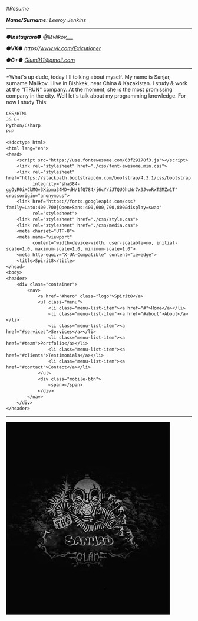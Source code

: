 #_Resume_

_**Name/Surname:**_ *Leeroy Jenkins*

---

_**●Instagram●**_ *@Mvlikov___*

_**●VK●**_ *https//www.vk.com/Exicutioner*

_**●G+●**_ *Glum911@gmail.com*

---

*What's up dude, today I'll tolking about myself. My name is Sanjar,
surname Malikov. I live in Bishkek, near China & Kazakistan. I study
& work at the "ITRUN" company. At the moment, she is the most promissing
company in the city. Well let's talk about my programming knowledge.
For now I study This:

`````
CSS/HTML
JS C+
Python/Csharp
PHP
`````
`````
<!doctype html>
<html lang="en">
<head>
    <script src="https://use.fontawesome.com/63f29178f3.js"></script>
    <link rel="stylesheet" href="./css/font-awesome.min.css">
    <link rel="stylesheet" href="https://stackpath.bootstrapcdn.com/bootstrap/4.3.1/css/bootstrap.min.css"
          integrity="sha384-ggOyR0iXCbMQv3Xipma34MD+dH/1fQ784/j6cY/iJTQUOhcWr7x9JvoRxT2MZw1T" crossorigin="anonymous">
    <link href="https://fonts.googleapis.com/css?family=Lato:400,700|Open+Sans:400,600,700,800&display=swap"
          rel="stylesheet">
    <link rel="stylesheet" href="./css/style.css">
    <link rel="stylesheet" href="./css/media.css">
    <meta charset="UTF-8">
    <meta name="viewport"
          content="width=device-width, user-scalable=no, initial-scale=1.0, maximum-scale=1.0, minimum-scale=1.0">
    <meta http-equiv="X-UA-Compatible" content="ie=edge">
    <title>Spirit8</title>
</head>
<body>
<header>
    <div class="container">
        <nav>
            <a href="#hero" class="logo">Spirit8</a>
            <ul class="menu">
                <li class="menu-list-item"><a href="#">Home</a></li>
                <li class="menu-list-item"><a href="#about">About</a></li>
                <li class="menu-list-item"><a href="#services">Services</a></li>
                <li class="menu-list-item"><a href="#team">Portfolio</a></li>
                <li class="menu-list-item"><a href="#clients">Testimonials</a></li>
                <li class="menu-list-item"><a href="#contact">Contact</a></li>
            </ul>
            <div class="mobile-btn">
                <span></span>
            </div>
        </nav>
    </div>
</header>
`````

---

![SANHAD CLAN](./images/SANHAD.jpg)
